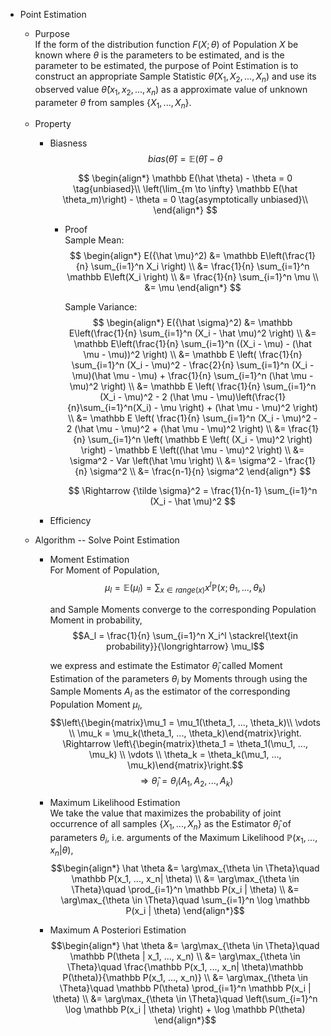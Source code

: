 * Point Estimation  
  - Purpose  
    If the form of the distribution function $F(X; \theta)$ of Population $X$ be known where $\theta$ is the parameters to be estimated, and is the parameter to be estimated, the purpose of Point Estimation is to construct an appropriate Sample Statistic $\hat \theta(X_1, X_2, ..., X_n)$ and use its observed value $\hat \theta(x_1, x_2, ..., x_n)$ as a approximate value of unknown parameter $\theta$ from samples $\{X_1, ..., X_n\}$.

  - Property
    - Biasness
      $$bias(\hat \theta) = \mathbb E(\hat \theta) - \theta$$ 

      $$
      \begin{align*}
        \mathbb E(\hat \theta) - \theta = 0  \tag{unbiased}\\
        \left(\lim_{m \to \infty} \mathbb E(\hat \theta_m)\right) - \theta = 0  \tag{asymptotically unbiased}\\
      \end{align*}
      $$

      - Proof  
        Sample Mean:
        $$
        \begin{align*}
          E({\hat \mu}^2)
          &= \mathbb E\left(\frac{1}{n} \sum_{i=1}^n X_i \right)  \\
          &= \frac{1}{n} \sum_{i=1}^n \mathbb E\left(X_i \right)  \\
          &= \frac{1}{n} \sum_{i=1}^n \mu  \\
          &= \mu
        \end{align*}
        $$

        Sample Variance:
        $$
        \begin{align*}
          E({\hat \sigma}^2)
          &= \mathbb E\left(\frac{1}{n} \sum_{i=1}^n (X_i - \hat \mu)^2 \right)  \\
          &= \mathbb E\left(\frac{1}{n} \sum_{i=1}^n ((X_i - \mu) - (\hat \mu - \mu))^2 \right)  \\
          &= \mathbb E \left( \frac{1}{n} \sum_{i=1}^n (X_i - \mu)^2 - \frac{2}{n} \sum_{i=1}^n (X_i - \mu)(\hat \mu - \mu) + \frac{1}{n} \sum_{i=1}^n (\hat \mu - \mu)^2 \right)  \\
          &= \mathbb E \left( \frac{1}{n} \sum_{i=1}^n (X_i - \mu)^2 - 2 (\hat \mu - \mu)\left(\frac{1}{n}\sum_{i=1}^n(X_i) - \mu \right) + (\hat \mu - \mu)^2 \right)  \\
          &= \mathbb E \left( \frac{1}{n} \sum_{i=1}^n (X_i - \mu)^2 - 2 (\hat \mu - \mu)^2 + (\hat \mu - \mu)^2 \right)  \\
          &= \frac{1}{n} \sum_{i=1}^n \left( \mathbb E \left( (X_i - \mu)^2 \right) \right) - \mathbb E \left((\hat \mu - \mu)^2 \right)  \\
          &= \sigma^2 - Var \left(\hat \mu \right)  \\
          &= \sigma^2 - \frac{1}{n} \sigma^2  \\
          &= \frac{n-1}{n} \sigma^2
        \end{align*}
        $$

        $$
          \Rightarrow {\tilde \sigma}^2 = \frac{1}{n-1} \sum_{i=1}^n (X_i - \hat \mu)^2
        $$

    - Efficiency

  - Algorithm -- Solve Point Estimation  
    * Moment Estimation  
      For Moment of Population,
      $$\mu_l = \mathbb E(\mu_l) = \sum_{x\in range(x)} x^l \mathbb P(x ; \theta_1, ..., \theta_k)$$

      and Sample Moments converge to the corresponding Population Moment in probability,
      $$A_l = \frac{1}{n} \sum_{i=1}^n X_i^l \stackrel{\text{in probability}}{\longrightarrow} \mu_l$$

      we express and estimate the Estimator $\hat \theta_i$ called Moment Estimation of the parameters $\theta_i$ by Moments through using the Sample Moments $A_l$ as the estimator of the corresponding Population Moment $\mu_l$,
      $$\left\{\begin{matrix}\mu_1 = \mu_1(\theta_1, ..., \theta_k)\\ \vdots \\ \mu_k = \mu_k(\theta_1, ..., \theta_k)\end{matrix}\right. \Rightarrow \left\{\begin{matrix}\theta_1 = \theta_1(\mu_1, ..., \mu_k) \\ \vdots \\ \theta_k = \theta_k(\mu_1, ..., \mu_k)\end{matrix}\right.$$
      $$\Rightarrow \hat \theta_i = \theta_i (A_1, A_2, ..., A_k) \tag{Moment Estimation}$$
      
    * Maximum Likelihood Estimation  
      We take the value that maximizes the probability of joint occurrence of all samples $\{X_1, ..., X_n\}$ as the Estimator $\hat \theta_i$ of parameters $\theta_i$, i.e. arguments of the Maximum Likelihood $\mathbb P(x_1, ..., x_n| \theta)$,
      $$\begin{align*}
        \hat \theta
        &= \arg\max_{\theta \in \Theta}\quad \mathbb P(x_1, ..., x_n| \theta) \\
        &= \arg\max_{\theta \in \Theta}\quad \prod_{i=1}^n \mathbb P(x_i | \theta)  \\
        &= \arg\max_{\theta \in \Theta}\quad \sum_{i=1}^n \log \mathbb P(x_i | \theta) 
      \end{align*}$$

    * Maximum A Posteriori Estimation
      $$\begin{align*}
        \hat \theta
        &= \arg\max_{\theta \in \Theta}\quad \mathbb P(\theta | x_1, ..., x_n) \\
        &= \arg\max_{\theta \in \Theta}\quad \frac{\mathbb P(x_1, ..., x_n| \theta)\mathbb P(\theta)}{\mathbb P(x_1, ..., x_n)} \\
        &= \arg\max_{\theta \in \Theta}\quad \mathbb P(\theta) \prod_{i=1}^n \mathbb P(x_i | \theta)  \\
        &= \arg\max_{\theta \in \Theta}\quad \left(\sum_{i=1}^n \log  \mathbb P(x_i | \theta) \right) + \log \mathbb P(\theta)
      \end{align*}$$